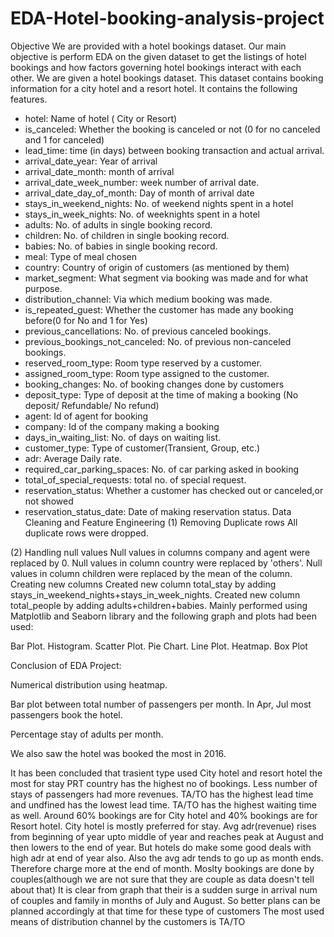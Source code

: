 # EDA-Hotel-booking-analysis-project

Objective
We are provided with a hotel bookings dataset.
Our main objective is perform EDA on the given dataset to get the listings of hotel bookings and how factors governing hotel bookings interact with each other.
We are given a hotel bookings dataset. This dataset contains booking information for a city hotel and a resort hotel. It contains the following features.
- hotel: Name of hotel ( City or Resort)
- is_canceled: Whether the booking is canceled or not (0 for no canceled and 1 for canceled)
- lead_time: time (in days) between booking transaction and actual arrival.
- arrival_date_year: Year of arrival
- arrival_date_month: month of arrival
- arrival_date_week_number: week number of arrival date.
- arrival_date_day_of_month: Day of month of arrival date
- stays_in_weekend_nights: No. of weekend nights spent in a hotel
- stays_in_week_nights: No. of weeknights spent in a hotel
- adults: No. of adults in single booking record.
- children: No. of children in single booking record.
- babies: No. of babies in single booking record. 
- meal: Type of meal chosen 
- country: Country of origin of customers (as mentioned by them)
- market_segment: What segment via booking was made and for what purpose.
- distribution_channel: Via which medium booking was made.
- is_repeated_guest: Whether the customer has made any booking before(0 for No and 1 for 
                     Yes)
- previous_cancellations: No. of previous canceled bookings.
- previous_bookings_not_canceled: No. of previous non-canceled bookings.
- reserved_room_type: Room type reserved by a customer.
- assigned_room_type: Room type assigned to the customer.
- booking_changes: No. of booking changes done by customers
- deposit_type: Type of deposit at the time of making a booking (No deposit/ Refundable/ No refund)
- agent: Id of agent for booking
- company: Id of the company making a booking
- days_in_waiting_list: No. of days on waiting list.
- customer_type: Type of customer(Transient, Group, etc.)
- adr: Average Daily rate.
- required_car_parking_spaces: No. of car parking asked in booking
- total_of_special_requests: total no. of special request.
- reservation_status: Whether a customer has checked out or canceled,or not showed 
- reservation_status_date: Date of making reservation status.
Data Cleaning and Feature Engineering
(1) Removing Duplicate rows
All duplicate rows were dropped.

(2) Handling null values
Null values in columns company and agent were replaced by 0.
Null values in column country were replaced by 'others'.
Null values in column children were replaced by the mean of the column.
 Creating new columns
Created new column total_stay by adding stays_in_weekend_nights+stays_in_week_nights.
Created new column total_people by adding adults+children+babies.
Mainly performed using Matplotlib and Seaborn library and the following graph and plots had been used:

Bar Plot.
Histogram.
Scatter Plot.
Pie Chart.
Line Plot.
Heatmap.
Box Plot

Conclusion of EDA Project:

Numerical distribution using heatmap. 

Bar plot between total number of passengers per month. In Apr, Jul most passengers book the hotel.

Percentage stay of adults per month.

We also saw the hotel was booked the most in 2016.

It has been concluded that trasient type used City hotel and resort hotel the most for stay
PRT country has the highest no of bookings. 
Less number of stays of passengers had more revenues.
TA/TO has the highest lead time and undfined has the lowest lead time.
TA/TO has the highest waiting time as well.
Around 60% bookings are for City hotel and 40% bookings are for Resort hotel.
City hotel is mostly preferred for stay.
Avg adr(revenue) rises from beginning of year upto middle of year and reaches peak at August and then lowers
to the end of year. But hotels do make some good deals with high adr at end of year also.
Also the avg adr tends to go up as month ends. Therefore charge more at the end of month.
Moslty bookings are done by couples(although we are not sure that they are couple as data doesn't tell about that)
It is clear from graph that their is a sudden surge in arrival num of couples and family in months of July and August. So better plans can be planned accordingly at that time for these type of customers
The most used means of distribution channel by the customers is TA/TO

